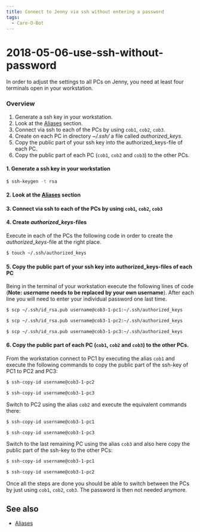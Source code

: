 ```yaml
---
title: Connect to Jenny via ssh without entering a password
tags:
  - Care-O-Bot
---
```


# 2018-05-06-use-ssh-without-password

In order to adjust the settings to all PCs on Jenny, you need at least four terminals open in your workstation.

### Overview

1. Generate a ssh key in your workstation.
2. Look at the [Aliases](https://github.com/b-it-bots/wiki/tree/021d5ee127ac33c704fd5bbda1545cbcdf191bdc/_posts/wiki/development/setup/aliases/README.md) section.
3. Connect via ssh to each of the PCs by using `cob1`, `cob2`, `cob3`.
4. Create on each PC in directory _~/.ssh/_ a file called _authorized\_keys_.
5. Copy the public part of your ssh key into the authorized\_keys-file of each PC.
6. Copy the public part of each PC \(`cob1`, `cob2` and `cob3`\) to the other PCs.

#### 1. Generate a ssh key in your workstation

```bash
$ ssh-keygen -t rsa
```

#### 2. Look at the [Aliases](https://github.com/b-it-bots/wiki/tree/021d5ee127ac33c704fd5bbda1545cbcdf191bdc/_posts/wiki/development/setup/aliases/README.md) section

#### 3. Connect via ssh to each of the PCs by using `cob1`, `cob2`, `cob3`

#### 4. Create _authorized\_keys_-files

Execute in each of the PCs the following code in order to create the _authorized\_keys_-file at the right place.

```bash
$ touch ~/.ssh/authorized_keys
```

#### 5. Copy the public part of your ssh key into authorized\_keys-files of each PC

Being in the terminal of your workstation execute the following lines of code \(**Note:** _**username**_ **needs to be replaced by your own username**\). After each line you will need to enter your individual password one last time.

```bash
$ scp ~/.ssh/id_rsa.pub username@cob3-1-pc1:~/.ssh/authorized_keys

$ scp ~/.ssh/id_rsa.pub username@cob3-1-pc2:~/.ssh/authorized_keys

$ scp ~/.ssh/id_rsa.pub username@cob3-1-pc3:~/.ssh/authorized_keys
```

#### 6. Copy the public part of each PC \(`cob1`, `cob2` and `cob3`\) to the other PCs.

From the workstation connect to PC1 by executing the alias `cob1` and execute the following commands to copy the public part of the ssh-key of PC1 to PC2 and PC3:

```bash
$ ssh-copy-id username@cob3-1-pc2

$ ssh-copy-id username@cob3-1-pc3
```

Switch to PC2 using the alias `cob2` and execute the equivalent commands there:

```bash
$ ssh-copy-id username@cob3-1-pc1

$ ssh-copy-id username@cob3-1-pc3
```

Switch to the last remaining PC using the alias `cob3` and also here copy the public part of the ssh-key to the other PCs:

```bash
$ ssh-copy-id username@cob3-1-pc1

$ ssh-copy-id username@cob3-1-pc2
```

Once all the steps are done you should be able to switch between the PCs by just using `cob1`, `cob2`, `cob3`. The password is then not needed anymore.

## See also

* [Aliases](https://github.com/b-it-bots/wiki/tree/021d5ee127ac33c704fd5bbda1545cbcdf191bdc/_posts/wiki/development/setup/aliases/README.md)

